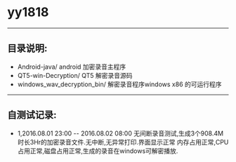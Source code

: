 # yy1818
------------
## 目录说明:
* Android-java/                   android 加密录音主程序               
* QT5-win-Decryption/             QT5 解密录音源码
* windows_wav_decryption_bin/     解密录音程序windows x86 的可运行程序


-----------
## 自测试记录:
* 1,2016.08.01 23:00 -- 2016.08.02 08:00
无间断录音测试,生成3个908.4M 时长3Hr的加密录音文件.无中断,无异常打印.界面显示正常
内存占用正常,CPU占用正常,磁盘占用正常,生成的录音在windows可解密播放.
